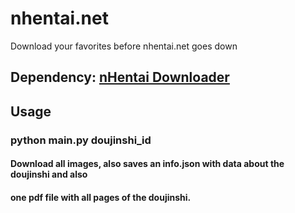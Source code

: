 # nhentai.net
Download your favorites before nhentai.net goes down

## Dependency: [nHentai Downloader](https://github.com/RicterZ/nhentai)

## Usage

### python main.py doujinshi_id
#### Download all images, also saves an info.json with data about the doujinshi and also
#### one pdf file with all pages of the doujinshi.
